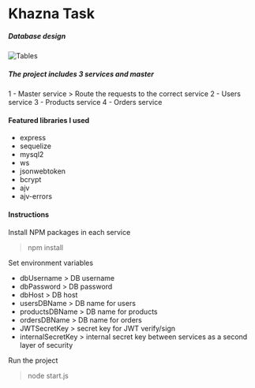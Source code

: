 # Khazna Task

##### Database design

![Tables](https://i.imgur.com/ssNkgGf.png)

##### The project includes 3 services and master

1 - Master service > Route the requests to the correct service
2 - Users service
3 - Products service
4 - Orders service

#### Featured libraries I used
* express
* sequelize
* mysql2
* ws
* jsonwebtoken
* bcrypt
* ajv
* ajv-errors

#### Instructions

Install NPM packages in each service
> npm install

Set environment variables
* dbUsername > DB username
* dbPassword > DB password
* dbHost > DB host
* usersDBName > DB name for users
* productsDBName > DB name for products
* ordersDBName > DB name for orders
* JWTSecretKey > secret key for JWT verify/sign
* internalSecretKey > internal secret key between services as a second layer of security

Run the project
> node start.js